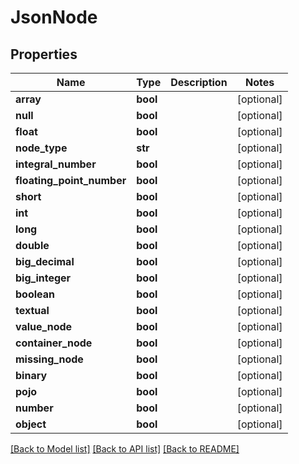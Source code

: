 # JsonNode

## Properties
Name | Type | Description | Notes
------------ | ------------- | ------------- | -------------
**array** | **bool** |  | [optional] 
**null** | **bool** |  | [optional] 
**float** | **bool** |  | [optional] 
**node_type** | **str** |  | [optional] 
**integral_number** | **bool** |  | [optional] 
**floating_point_number** | **bool** |  | [optional] 
**short** | **bool** |  | [optional] 
**int** | **bool** |  | [optional] 
**long** | **bool** |  | [optional] 
**double** | **bool** |  | [optional] 
**big_decimal** | **bool** |  | [optional] 
**big_integer** | **bool** |  | [optional] 
**boolean** | **bool** |  | [optional] 
**textual** | **bool** |  | [optional] 
**value_node** | **bool** |  | [optional] 
**container_node** | **bool** |  | [optional] 
**missing_node** | **bool** |  | [optional] 
**binary** | **bool** |  | [optional] 
**pojo** | **bool** |  | [optional] 
**number** | **bool** |  | [optional] 
**object** | **bool** |  | [optional] 

[[Back to Model list]](../README.md#documentation-for-models) [[Back to API list]](../README.md#documentation-for-api-endpoints) [[Back to README]](../README.md)


